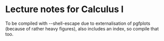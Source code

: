 # Lecture notes for Calculus I
To be compiled with --shell-escape due to externalisation of pgfplots (because of rather heavy figures), also includes an index, so compile that too.
